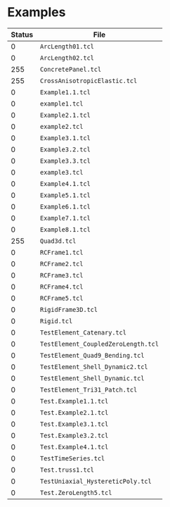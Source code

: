 # Examples

| Status  |     File     |
|---------|--------------|
| 0	| `ArcLength01.tcl` |
| 0	| `ArcLength02.tcl` |
| 255	| `ConcretePanel.tcl` |
| 255	| `CrossAnisotropicElastic.tcl` |
| 0	| `Example1.1.tcl` |
| 0	| `example1.tcl` |
| 0	| `Example2.1.tcl` |
| 0	| `example2.tcl` |
| 0	| `Example3.1.tcl` |
| 0	| `Example3.2.tcl` |
| 0	| `Example3.3.tcl` |
| 0	| `example3.tcl` |
| 0	| `Example4.1.tcl` |
| 0	| `Example5.1.tcl` |
| 0	| `Example6.1.tcl` |
| 0	| `Example7.1.tcl` |
| 0	| `Example8.1.tcl` |
| 255	| `Quad3d.tcl` |
| 0	| `RCFrame1.tcl` |
| 0	| `RCFrame2.tcl` |
| 0	| `RCFrame3.tcl` |
| 0	| `RCFrame4.tcl` |
| 0	| `RCFrame5.tcl` |
| 0	| `RigidFrame3D.tcl` |
| 0	| `Rigid.tcl` |
| 0	| `TestElement_Catenary.tcl` |
| 0	| `TestElement_CoupledZeroLength.tcl` |
| 0	| `TestElement_Quad9_Bending.tcl` |
| 0	| `TestElement_Shell_Dynamic2.tcl` |
| 0	| `TestElement_Shell_Dynamic.tcl` |
| 0	| `TestElement_Tri31_Patch.tcl` |
| 0	| `Test.Example1.1.tcl` |
| 0	| `Test.Example2.1.tcl` |
| 0	| `Test.Example3.1.tcl` |
| 0	| `Test.Example3.2.tcl` |
| 0	| `Test.Example4.1.tcl` |
| 0	| `TestTimeSeries.tcl` |
| 0	| `Test.truss1.tcl` |
| 0	| `TestUniaxial_HystereticPoly.tcl` |
| 0	| `Test.ZeroLength5.tcl` |
